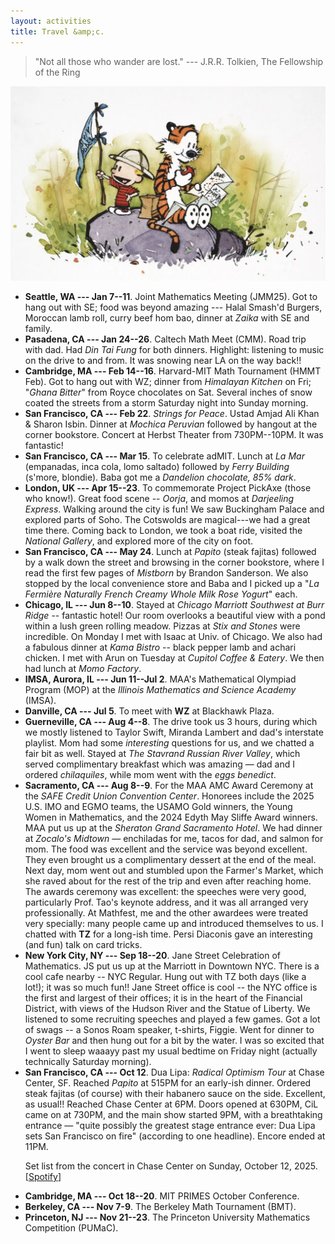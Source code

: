 ```yaml
---
layout: activities
title: Travel &amp;c.
---
```


> "Not all those who wander are lost." --- J.R.R. Tolkien, The Fellowship of the Ring

![ch-travel](images/ch2.png)

- **Seattle, WA --- Jan 7--11**. Joint Mathematics Meeting (JMM25). Got to hang out with SE; food was beyond amazing --- Halal Smash'd Burgers, Moroccan lamb roll, curry beef hom bao, dinner at *Zaika* with SE and family.
- **Pasadena, CA --- Jan 24--26**. Caltech Math Meet (CMM). Road trip with dad. Had *Din Tai Fung* for both dinners. Highlight: listening to music on the drive to and from. It was snowing near LA on the way back!!
- **Cambridge, MA --- Feb 14--16**. Harvard-MIT Math Tournament (HMMT Feb). Got to hang out with WZ; dinner from *Himalayan Kitchen* on Fri; "*Ghana Bitter*" from Royce chocolates on Sat. Several inches of snow coated the streets from a storm Saturday night into Sunday morning.
- **San Francisco, CA --- Feb 22**. *Strings for Peace*. Ustad Amjad Ali Khan & Sharon Isbin. Dinner at *Mochica Peruvian* followed by hangout at the corner bookstore. Concert at Herbst Theater from 730PM--10PM. It was fantastic!
- **San Francisco, CA --- Mar 15**. To celebrate adMIT. Lunch at *La Mar* (empanadas, inca cola, lomo saltado) followed by _Ferry Building_ (s'more, blondie). Baba got me a *Dandelion chocolate, 85% dark*.
- **London, UK --- Apr 15--23**. To commemorate Project PickAxe (those who know!). Great food scene -- _Oorja_, and momos at _Darjeeling Express_. Walking around the city is fun! We saw Buckingham Palace and explored parts of Soho. The Cotswolds are magical---we had a great time there. Coming back to London, we took a boat ride, visited the _National Gallery_, and explored more of the city on foot.
- **San Francisco, CA --- May 24**. Lunch at *Papito* (steak fajitas) followed by a walk down the street and browsing in the corner bookstore, where I read the first few pages of *Mistborn* by Brandon Sanderson. We also stopped by the local convenience store and Baba and I picked up a "*La Fermière Naturally French Creamy Whole Milk Rose Yogurt*" each.  
- **Chicago, IL --- Jun 8--10**. Stayed at *Chicago Marriott Southwest at Burr Ridge* -- fantastic hotel! Our room overlooks a beautiful view with a pond within a lush green rolling meadow. Pizzas at _Stix and Stones_ were incredible. On Monday I met with Isaac at Univ. of Chicago. We also had a fabulous dinner at *Kama Bistro* -- black pepper lamb and achari chicken. I met with Arun on Tuesday at *Cupitol Coffee & Eatery*. We then had lunch at *Momo Factory*.
- **IMSA, Aurora, IL --- Jun 11--Jul 2**. MAA's Mathematical Olympiad Program (MOP) at the *Illinois Mathematics and Science Academy* (IMSA). 
- **Danville, CA --- Jul 5**. To meet with **WZ** at Blackhawk Plaza.
- **Guerneville, CA --- Aug 4--8**. The drive took us 3 hours, during which we mostly listened to Taylor Swift, Miranda Lambert and dad's interstate playlist. Mom had some *interesting* questions for us, and we chatted a fair bit as well. Stayed at *The Stavrand Russian River Valley*, which served complimentary breakfast which was amazing &mdash; dad and I ordered *chilaquiles*, while mom went with the *eggs benedict*. 
- **Sacramento, CA --- Aug 8--9**. For the MAA AMC Award Ceremony at the *SAFE Credit Union Convention Center*. Honorees include the 2025 U.S. IMO and EGMO teams, the USAMO Gold winners, the Young Women in Mathematics, and the 2024 Edyth May Sliffe Award winners. MAA put us up at the *Sheraton Grand Sacramento Hotel*. We had dinner at *Zocalo's Midtown* &mdash; enchiladas for me, tacos for dad, and salmon for mom. The food was excellent and the service was beyond excellent. They even brought us a complimentary dessert at the end of the meal. Next day, mom went out and stumbled upon the Farmer's Market, which she raved about for the rest of the trip and even after reaching home. The awards ceremony was excellent: the speeches were very good, particularly Prof. Tao's keynote address, and it was all arranged very professionally. At Mathfest, me and the other awardees were treated very specially: many people came up and introduced themselves to us. I chatted with **TZ** for a long-ish time. Persi Diaconis gave an interesting (and fun) talk on card tricks.
- **New York City, NY --- Sep 18--20**. Jane Street Celebration of Mathematics. JS put us up at the Marriott in Downtown NYC. There is a cool cafe nearby -- NYC Regular. Hung out with TZ both days (like a lot!); it was so much fun!! Jane Street office is cool -- the NYC office is the first and largest of their offices; it is in the heart of the Financial District, with views of the Hudson River and the Statue of Liberty. We listened to some recruiting speeches and played a few games. Got a lot of swags -- a Sonos Roam speaker, t-shirts, Figgie. Went for dinner to *Oyster Bar* and then hung out for a bit by the water. I was so excited that I went to sleep waaayy past my usual bedtime on Friday night (actually technically Saturday morning).
- **San Francisco, CA --- Oct 12**. Dua Lipa: *Radical Optimism Tour* at Chase Center, SF. Reached *Papito* at 515PM for an early-ish dinner. Ordered steak fajitas (of course) with their habanero sauce on the side. Excellent, as usual!! Reached Chase Center at 6PM. Doors opened at 630PM, CiL came on at 730PM, and the main show started 9PM, with a breathtaking entrance &mdash; "quite possibly the greatest stage entrance ever: Dua Lipa sets San Francisco on fire" (according to one headline). Encore ended at 11PM.
<ul><li style="list-style-type: none;">
<details>
  <summary style="list-style-type: none;"> Set list from the concert in Chase Center on Sunday, October 12, 2025. [<a href="https://open.spotify.com/playlist/5X5cdPvMqR9kxKuMMz9zL8?si=8c1ca77d33a94ffe">Spotify</a>] </summary>
  <small><b>Act I</b> &mdash; Training Season &#8226; End of an Era &#8226; Break My Heart &#8226; One Kiss <br> <b>Act II</b> &mdash; Whatcha Doing &#8226; Levitating &#8226; These Walls &#8226; Green Day cover &#8226; Maria <br> <b>Act III</b> &mdash; Physical &#8226; Electricity &#8226; Hallucinate &#8226; Illusion <br> <b>Act IV</b> &mdash; Falling Forever &#8226; Happy for You &#8226; Love Again &#8226; Anything for Love &#8226; Be the One <br> <b>Encore</b> &mdash; New Rules &#8226; Dance the Night &#8226; Don't Start Now &#8226; Houdini</small><br>
</details></li></ul>

- **Cambridge, MA --- Oct 18--20**. MIT PRIMES October Conference.
- **Berkeley, CA --- Nov 7-9**. The Berkeley Math Tournament (BMT).
- **Princeton, NJ --- Nov 21--23**. The Princeton University Mathematics Competition (PUMaC).
